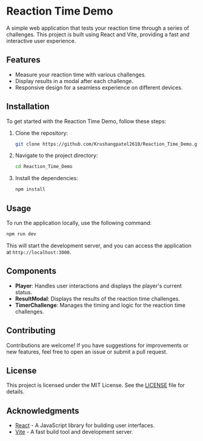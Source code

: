 # Reaction Time Demo

A simple web application that tests your reaction time through a series of challenges. This project is built using React and Vite, providing a fast and interactive user experience.

## Features

- Measure your reaction time with various challenges.
- Display results in a modal after each challenge.
- Responsive design for a seamless experience on different devices.

## Installation

To get started with the Reaction Time Demo, follow these steps:

1. Clone the repository:
   ```bash
   git clone https://github.com/Krushangpatel2610/Reaction_Time_Demo.git
   ```

2. Navigate to the project directory:
   ```bash
   cd Reaction_Time_Demo
   ```

3. Install the dependencies:
   ```bash
   npm install
   ```

## Usage

To run the application locally, use the following command:

```bash
npm run dev
```

This will start the development server, and you can access the application at `http://localhost:3000`.

## Components

- **Player**: Handles user interactions and displays the player's current status.
- **ResultModal**: Displays the results of the reaction time challenges.
- **TimerChallenge**: Manages the timing and logic for the reaction time challenges.

## Contributing

Contributions are welcome! If you have suggestions for improvements or new features, feel free to open an issue or submit a pull request.

## License

This project is licensed under the MIT License. See the [LICENSE](LICENSE) file for details.

## Acknowledgments

- [React](https://reactjs.org/) - A JavaScript library for building user interfaces.
- [Vite](https://vitejs.dev/) - A fast build tool and development server.
